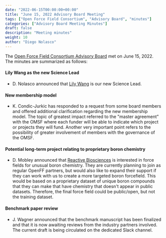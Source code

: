 ```yaml
---
date: "2022-06-15T00:00:00+00:00"
title: "June 15, 2022 Advisory Board Meeting"
tags: ["Open Force Field Consortium", "Advisory Board", "minutes"]
categories: ["Advisory Board Meeting Minutes"]
draft: false
description: "Meeting minutes"
weight: 10
author: "Diego Nolasco"
---
```


The [Open Force Field Consortium Advisory Board](https://openforcefield.org/about/organization/#open-force-field-consortium) met on June 15, 2022.
The minutes are summarized as follows:

#### Lily Wang as the new Science Lead

* D. Nolasco announced that [Lily Wang](https://www.linkedin.com/in/lilyminium/) is our new Science Lead.

#### New membership model

* K. Condic-Jurkic has responded to a request from some board members and offered additional clarification regarding the new membership model. The topic of greatest impact referred to the "master agreement" with the OMSF where each funder will be able to indicate which project or projects they will fund. Another very important point refers to the possibility of greater involvement of members with the governance of the OMSF.

#### Potential long-term project relating to proprietary boron chemistry

* D. Mobley announced that [Reactive Biosciences](https://www.reactivebio.com/index.html) is interested in force fields for unusual boron chemistry. They are currently planning to join as regular OpenFF partners, but would also like to expand their support if they can work with us to create a more targeted boron forcefield. This would be based on a proprietary dataset of unique boron compounds that they can make that have chemistry that doesn't appear in public datasets. Therefore, the final force field could be public/open, but not the training dataset.

#### Benchmark paper review

* J. Wagner announced that the benchmark manuscript has been finalized and that it is now awaiting reviews from the industry partners involved. The current draft is being circulated on the dedicated Slack channel.

